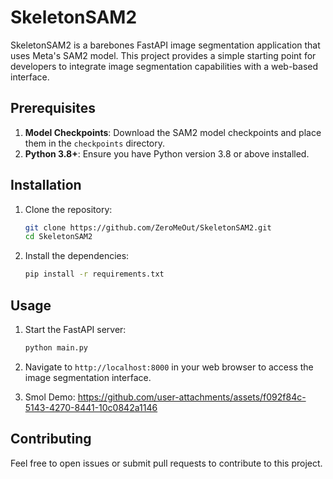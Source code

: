 


# SkeletonSAM2

SkeletonSAM2 is a barebones FastAPI image segmentation application that uses Meta's SAM2 model. This project provides a simple starting point for developers to integrate image segmentation capabilities with a web-based interface.

## Prerequisites

1. **Model Checkpoints**: Download the 
SAM2 model checkpoints and place them in the `checkpoints` directory.
2. **Python 3.8+**: Ensure you have Python version 3.8 or above installed.

## Installation

1. Clone the repository:
   ```bash
   git clone https://github.com/ZeroMeOut/SkeletonSAM2.git
   cd SkeletonSAM2
   ```
   
2. Install the dependencies:
   ```bash
   pip install -r requirements.txt
   ```

## Usage

1. Start the FastAPI server:
   ```bash
   python main.py
   ```

3. Navigate to `http://localhost:8000` in your web browser to access the image segmentation interface.

4. Smol Demo:
   https://github.com/user-attachments/assets/f092f84c-5143-4270-8441-10c0842a1146


## Contributing

Feel free to open issues or submit 
pull requests to contribute to this project.

